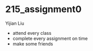 # 215_assignment0
Yijian Liu
- attend every class
- complete every assignment on time
- make some friends
